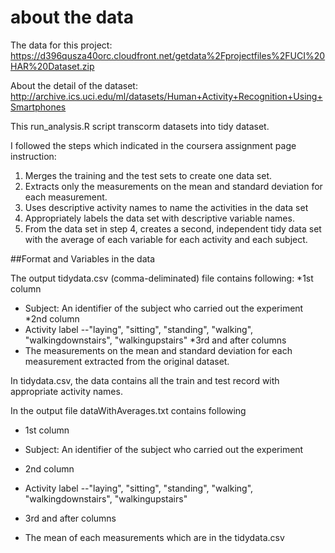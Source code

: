 about the data
======

The data for this project: https://d396qusza40orc.cloudfront.net/getdata%2Fprojectfiles%2FUCI%20HAR%20Dataset.zip 

About the detail of the dataset: http://archive.ics.uci.edu/ml/datasets/Human+Activity+Recognition+Using+Smartphones


This run_analysis.R script transcorm datasets into tidy dataset.

I followed the steps which indicated in the coursera assignment page instruction:
1. Merges the training and the test sets to create one data set.
2. Extracts only the measurements on the mean and standard deviation for each measurement. 
3. Uses descriptive activity names to name the activities in the data set
4. Appropriately labels the data set with descriptive variable names. 
5. From the data set in step 4, creates a second, independent tidy data set with the average of each variable for each activity and each subject.


##Format and Variables in the data

The output tidydata.csv (comma-deliminated) file contains following:
*1st column
 + Subject: An identifier of the subject who carried out the experiment
*2nd column
 + Activity label --"laying", "sitting", "standing",
 "walking", "walkingdownstairs", "walkingupstairs"
*3rd and after columns
 + The measurements on the mean and standard deviation for each measurement extracted from the original dataset.

In tidydata.csv, the data contains all the train and test record with appropriate activity names.

In the output file dataWithAverages.txt contains following
* 1st column
 + Subject: An identifier of the subject who carried out the experiment
* 2nd column
 + Activity label --"laying", "sitting", "standing",
 "walking", "walkingdownstairs", "walkingupstairs"
* 3rd and after columns
 + The mean of each measurements which are in the tidydata.csv